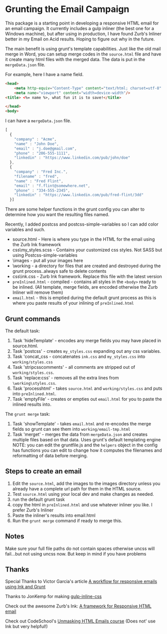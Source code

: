 # Grunting the Email Campaign #

This package is a starting point in developing a responsive HTML email for an email campaign.
It currently includes a gulp inliner (the best one for a Windows machine), but after using in production, I have found Zurb's Inliner
better in my Email on Acid results.  Hoping to figure out why in the future.

The main benefit is using grunt's template capabilities.  Just like the old mail merge in Word, you can
setup merge codes in the `source.html` file and have it create many html files with the merged data.  The
data is put in the `mergeData.json` file.

For example, here I have a name field.

```html
<head>
    <meta http-equiv="Content-Type" content="text/html; charset=utf-8" />
    <meta name="viewport" content="width=device-width"/>
<title> <%= name %>, what fun it is to save!</title>

</head>
<body>
```
I can have a `mergeData.json` file.
```javascript
[
  {
    "company" : "Acme",
    "name" : "John Doe",
    "email" : "j.doe@gmail.com",
    "phone" : "206-555-1111",
    "linkedin" : "https://www.linkedin.com/pub/john/doe"
  },
  {
    "company" : "Fred Inc.",
    "filename" : "fred",
    "name" : "Fred Flint",
    "email" : "f.flint@somewhere.net",
    "phone" : "334-555-2345",
    "linkedin" : "https://www.linkedin.com/pub/fred-flint/3dd"
  }]
```

There are some helper functions in the grunt config you can alter to determine how you want the resulting files named.

Recently, I added postcss and postcss-simple-variables so I can add color variables and such.

* source.html - Here is where you type in the HTML for the email using the Zurb Ink framework
* css\my_styles.scss - Contains your customized css styles.  Not SASS but using Postcss-simple-variables
* \images - put all your images here
* \working - a directory for files that are created and destroyed during the grunt process..always safe to delete contents
* css\ink.css - Zurb Ink framework.  Replace this file with the latest version
* `preInlined.html` - compiled - contains all styles in the `<body>` ready to be inlined.  (All template, merge fields, are encoded otherwise the Zurb Inliner will remove them)
* `email.html` - this is emptied during the default grunt process as this is where you paste results of your inlining of `preInlined.html`

## Grunt commands ##
The default task:
 1. Task 'hideTemplate' - encodes any merge fields you may have placed in source.html.
 2. Task 'postcss' - creates `my_styles.css` expanding out any css variables.
 3. Task 'concat_css - concatenates `ink.css` and `my_styles.css` into `working/styles.css`
 4. Task 'stripcsscomments' - all comments are stripped out of `working/styles.css`.
 5. Task 'replace:css' - removes all the extra lines from `\working\styles.css`.
 6. Task 'processhtml' - takes `source.html` and `working/styles.css` and puts into `preInlined.html`.
 7. Task 'emptyFile' - creates or empties out `email.html` for you to paste the inlined results into.

The `grunt merge` task:
  1. Task 'showTemplate' - takes `email.html` and re-encodes the merge fields so grunt can see them into `working/email-tmp.html`
  2. Task 'merget' - merges the data from `mergeData.json` and creates multiple files based on that data.  Uses grunt's default templating engine
   NOTE: you can edit the gruntfile.js and the `helpers` object in the config has functions you can edit to change how it computes the filenames and reformatting of data before merging.

## Steps to create an email ##
 1. Edit the `source.html`, add the images to the images directory unless you already have a complete url path for them in the HTML source.
 2. Test `source.html` using your local dev and make changes as needed.
 3. run the default grunt task
 4. copy the html in `preInlined.html` and use whatever inliner you like.  I prefer Zurb's Inliner
 5. Paste the inliner's results into email.html
 6. Run the `grunt merge` command if ready to merge this.

 ## Notes ##

 Make sure your full file paths do not contain spaces otherwise uncss will fail...but not using uncss now.  But keep in mind if you have problems


## Thanks ##
Special Thanks to Victor Garcia's article [A workflow for responsive emails using Ink and Grunt](https://medium.com/@victorgarcia/a-workflow-for-responsive-emails-using-ink-and-grunt-32d607879082)

Thanks to JonKemp for making [gulp-inline-css](https://www.npmjs.com/package/gulp-inline-css)

Check out the awesome Zurb's Ink: [A framework for Responsive HTML email](http://zurb.com/ink/)

Check out CodeSchool's [Unmasking HTML Emails course](http://campus.codeschool.com/courses/unmasking-html-emails) (Does not' use Ink but very helpful!)